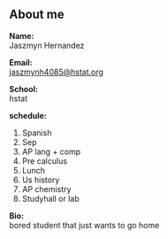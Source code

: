 ## About me

**Name:**  
Jaszmyn Hernandez

**Email:**  
jaszmynh4085@hstat.org

**School:**  
hstat

**schedule:**  
1. Spanish
2. Sep
3. AP lang + comp
4. Pre calculus
5. Lunch
6. Us history
7. AP chemistry
8. Studyhall or lab

**Bio:**  
bored student that just wants to go home
